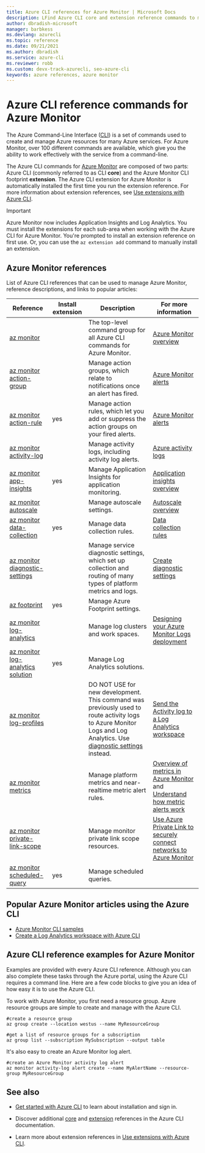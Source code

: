 ```yaml
---
title: Azure CLI references for Azure Monitor | Microsoft Docs
description: LFind Azure CLI core and extension reference commands to manage Azure Monitor. Follow links to popular articles to learn how to use the Azure CLI for Azure Monitor
author: dbradish-microsoft
manager: barbkess
ms.devlang: azurecli
ms.topic: reference
ms.date: 09/21/2021
ms.author: dbradish
ms.service: azure-cli
ms.reviewer: robb
ms.custom: devx-track-azurecli, seo-azure-cli
keywords: azure references, azure monitor
---
```


# Azure CLI reference commands for Azure Monitor

The Azure Command-Line Interface ([CLI](./what-is-azure-cli.md)) is a set of commands used to create and manage Azure resources for many Azure services. For Azure Monitor, over 100 different commands are available, which give you the ability to work effectively with the service from a command-line.

The Azure CLI commands for [Azure Monitor](/azure/azure-monitor/) are composed of two parts: Azure CLI (commonly referred to as CLI **core**) and the Azure Monitor CLI footprint **extension**. The Azure CLI extension for Azure Monitor is automatically installed the first time you run the extension reference. For more information about extension references, see [Use extensions with Azure CLI](./azure-cli-extensions-overview.md).

> [!IMPORTANT]
>
> Azure Monitor now includes Application Insights and Log Analytics. You must install the extensions for each sub-area when working with the Azure CLI for Azure Monitor. You're prompted to install an extension reference on first use. Or, you can use the `az extension add` command to manually install an extension.

## Azure Monitor references

List of Azure CLI references that can be used to manage Azure Monitor, reference descriptions, and links to popular articles:

| Reference | Install extension | Description | For more information
|-|-|-|-|
| [az monitor](../latest/docs-ref-autogen/monitor.yml) | | The top-level command group for all Azure CLI commands for Azure Monitor. | [Azure Monitor overview](/azure/azure-monitor/overview)
| [az monitor action-group](../latest/docs-ref-autogen/monitor/action-group.yml) | | Manage action groups, which relate to notifications once an alert has fired. | [Azure Monitor alerts](/azure/azure-monitor/platform/alerts-overview)
| [az monitor action-rule](/azure/azure-monitor/alerts/alerts-action-rules) | yes | Manage action rules, which let you add or suppress the action groups on your fired alerts. | [Azure Monitor alerts](/azure/azure-monitor/alerts/alerts-action-rules)
| [az monitor activity-log](../latest/docs-ref-autogen/monitor/activity-log.yml) | | Manage activity logs, including activity log alerts. | [Azure activity logs](/azure/azure-monitor/platform/activity-log)
| [az monitor app-insights](../latest/docs-ref-autogen/monitor/app-insights.yml) | yes | Manage Application Insights for application monitoring. | [Application insights overview](/azure/azure-monitor/app/app-insights-overview)
| [az monitor autoscale](../latest/docs-ref-autogen/monitor/autoscale.yml) | | Manage autoscale settings. | [Autoscale overview](/azure/azure-monitor/platform/autoscale-overview)
| [az monitor data-collection](../latest/docs-ref-autogen/monitor/data-collection.yml) | yes | Manage data collection rules. | [Data collection rules](/azure/azure-monitor/agents/data-collection-rule-overview)
| [az monitor diagnostic-settings](../latest/docs-ref-autogen/monitor/diagnostic-settings.yml) | | Manage service diagnostic settings, which set up collection and routing of many types of platform metrics and logs. | [Create diagnostic settings](/azure/azure-monitor/platform/diagnostic-settings)
| [az footprint](../latest/docs-ref-autogen/footprint.yml) | yes | Manage Azure Footprint settings. |
| [az monitor log-analytics](../latest/docs-ref-autogen/monitor/log-analytics.yml) | | Manage log clusters and work spaces. | [Designing your Azure Monitor Logs deployment](/azure/azure-monitor/platform/design-logs-deployment)
| [az monitor log-analytics solution](../latest/docs-ref-autogen/monitor/log-analytics/solution.yml) | yes | Manage Log Analytics solutions. |
| [az monitor log-profiles](../latest/docs-ref-autogen/monitor/log-profiles.yml) | | DO NOT USE for new development. This command was previously used to route activity logs to Azure Monitor Logs and Log Analytics.  Use [diagnostic settings](/azure/azure-monitor/platform/diagnostic-settings) instead.  | [Send the Activity log to a Log Analytics workspace](/azure/azure-monitor/platform/activity-log#send-to-log-analytics-workspace)
| [az monitor metrics](../latest/docs-ref-autogen/monitor/metrics.yml) | | Manage platform metrics and near-realtime metric alert rules. | [Overview of metrics in Azure Monitor](/azure/azure-monitor/platform/data-platform-metrics) and [Understand how metric alerts work](/azure/azure-monitor/platform/alerts-metric-overview)
| [az monitor private-link-scope](../latest/docs-ref-autogen/monitor/private-link-scope.yml) | | Manage monitor private link scope resources. | [Use Azure Private Link to securely connect networks to Azure Monitor](/azure/azure-monitor/platform/private-link-security)
| [az monitor scheduled-query](../latest/docs-ref-autogen/monitor/scheduled-query.yml) | yes | Manage scheduled queries.

## Popular Azure Monitor articles using the Azure CLI

- [Azure Monitor CLI samples](/azure/azure-monitor/samples/cli-samples)
- [Create a Log Analytics workspace with Azure CLI](/azure/azure-monitor/learn/quick-create-workspace-cli)

## Azure CLI reference examples for Azure Monitor

Examples are provided with every Azure CLI reference. Although you can also complete these tasks through the Azure portal, using the Azure CLI requires a command line. Here are a few code blocks to give you an idea of how easy it is to use the Azure CLI.

To work with Azure Monitor, you first need a resource group.  Azure resource groups are simple to create and manage with the Azure CLI.  

```azurecli
#create a resource group
az group create --location westus --name MyResourceGroup

#get a list of resource groups for a subscription
az group list --subscription MySubscription --output table
```

It's also easy to create an Azure Monitor log alert.

```azurecli
#create an Azure Monitor activity log alert
az monitor activity-log alert create --name MyAlertName --resource-group MyResourceGroup
```

## See also

- [Get started with Azure CLI](./get-started-with-azure-cli.md) to learn about installation and sign in.

- Discover additional [core](../latest/docs-ref-autogen/reference-index.yml) and [extension](./azure-cli-extensions-list.md) references in the Azure CLI documentation.

- Learn more about extension references in [Use extensions with Azure CLI](./azure-cli-extensions-overview.md).